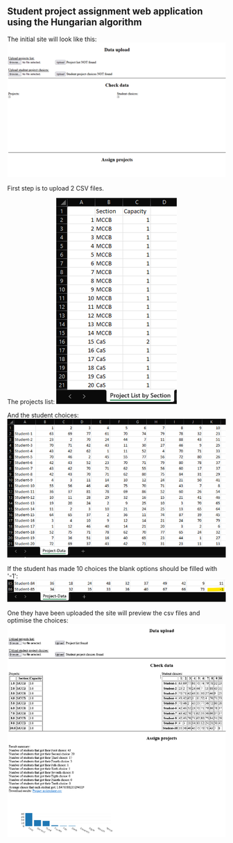 ## Student project assignment web application using the Hungarian algorithm

The initial site will look like this:
![alt text](images/Initial.png "Title")

First step is to upload 2 CSV files.

The projects list:
![alt text](images/ProjectList.png "Title")


And the student choices:
![alt text](images/StudentChoices.png "Title")

If the student has made 10 choices the blank options should be filled with '-1':
![alt text](images/BadChoice.png "Title")


One they have been uploaded the site will preview the csv files and optimise the choices:
![alt text](images/Result.png "Title")